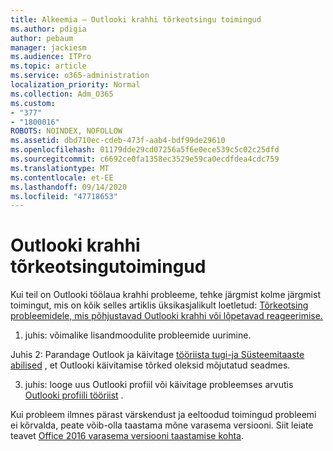 ```yaml
---
title: Alkeemia – Outlooki krahhi tõrkeotsingu toimingud
ms.author: pdigia
author: pebaum
manager: jackiesm
ms.audience: ITPro
ms.topic: article
ms.service: o365-administration
localization_priority: Normal
ms.collection: Adm_O365
ms.custom:
- "377"
- "1800016"
ROBOTS: NOINDEX, NOFOLLOW
ms.assetid: dbd710ec-cdeb-473f-aab4-bdf99de29610
ms.openlocfilehash: 01179dde29cd07256a5f6e0ece539c5c02c25dfd
ms.sourcegitcommit: c6692ce0fa1358ec3529e59ca0ecdfdea4cdc759
ms.translationtype: MT
ms.contentlocale: et-EE
ms.lasthandoff: 09/14/2020
ms.locfileid: "47718653"
---
```

# <a name="outlook-crash-troubleshooting-steps"></a>Outlooki krahhi tõrkeotsingutoimingud

Kui teil on Outlooki töölaua krahhi probleeme, tehke järgmist kolme järgmist toimingut, mis on kõik selles artiklis üksikasjalikult loetletud: [Tõrkeotsing probleemidele, mis põhjustavad Outlooki krahhi või lõpetavad reageerimise.](https://docs.microsoft.com/exchange/troubleshoot/outlook-crashes/crash-issues)
  
1. juhis: võimalike lisandmoodulite probleemide uurimine.
  
Juhis 2: Parandage Outlook ja käivitage [tööriista tugi-ja Süsteemitaaste abilised](https://aka.ms/SaRA-OutlookWontStart) , et Outlooki käivitamise tõrked oleksid mõjutatud seadmes.
  
3. juhis: looge uus Outlooki profiil või käivitage probleemses arvutis [Outlooki profiili tööriist](https://aka.ms/SaRA-OutlookSetupProfile) .
  
Kui probleem ilmnes pärast värskendust ja eeltoodud toimingud probleemi ei kõrvalda, peate võib-olla taastama mõne varasema versiooni. Siit leiate teavet [Office 2016 varasema versiooni taastamise kohta](https://support.microsoft.com/help/2770432).
  